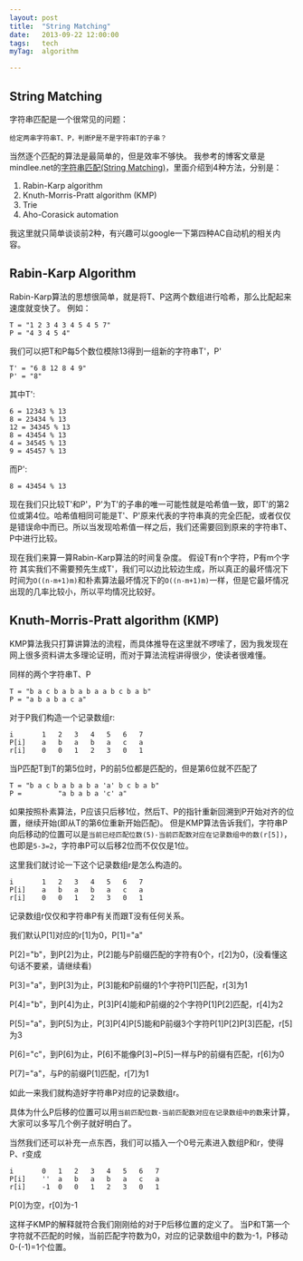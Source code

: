 ```yaml
---
layout: post
title:  "String Matching"
date:   2013-09-22 12:00:00
tags:	tech
myTag: 	algorithm

---
```



String Matching
------------------

字符串匹配是一个很常见的问题：

	给定两串字符串T、P，判断P是不是字符串T的子串？

当然逐个匹配的算法是最简单的，但是效率不够快。
我参考的博客文章是mindlee.net的[字符串匹配(String Matching)](http://mindlee.net/2011/11/25/string-matching/)，里面介绍到4种方法，分别是：

1. Rabin-Karp algorithm
2. Knuth-Morris-Pratt algorithm (KMP)
3. Trie
4. Aho-Corasick automation

我这里就只简单谈谈前2种，有兴趣可以google一下第四种AC自动机的相关内容。


Rabin-Karp Algorithm
--------------------
Rabin-Karp算法的思想很简单，就是将T、P这两个数组进行哈希，那么比配起来速度就变快了。
例如：

	T = "1 2 3 4 3 4 5 4 5 7"
	P = "4 3 4 5 4"

我们可以把T和P每5个数位模除13得到一组新的字符串T'，P'

	T' = "6 8 12 8 4 9"
	P' = "8"

其中T':

	6 = 12343 % 13
	8 = 23434 % 13
	12 = 34345 % 13
	8 = 43454 % 13
	4 = 34545 % 13
	9 = 45457 % 13

而P':
	
	8 = 43454 % 13

现在我们只比较T'和P'，P'为T'的子串的唯一可能性就是哈希值一致，即T'的第2位或第4位。哈希值相同可能是T'、P'原来代表的字符串真的完全匹配，或者仅仅是错误命中而已。所以当发现哈希值一样之后，我们还需要回到原来的字符串T、P中进行比较。

现在我们来算一算Rabin-Karp算法的时间复杂度。
假设T有n个字符，P有m个字符
其实我们不需要预先生成T'，我们可以边比较边生成，所以真正的最坏情况下时间为`O((n-m+1)m)`和朴素算法最坏情况下的`O((n-m+1)m)`一样，但是它最坏情况出现的几率比较小，所以平均情况比较好。


Knuth-Morris-Pratt algorithm (KMP)
----------------------------------
KMP算法我只打算讲算法的流程，而具体推导在这里就不啰嗦了，因为我发现在网上很多资料讲太多理论证明，而对于算法流程讲得很少，使读者很难懂。

同样的两个字符串T、P

	T = "b a c b a b a b a a b c b a b"
	P = "a b a b a c a"

对于P我们构造一个记录数组r:

	i		1	2	3	4	5	6	7
	P[i]	a	b	a	b	a	c	a
	r[i]	0	0	1	2	3	0	1

当P匹配T到T的第5位时，P的前5位都是匹配的，但是第6位就不匹配了
	
	T = "b a c b a b a b a 'a' b c b a b"
	P = 		"a b a b a 'c' a"

如果按照朴素算法，P应该只后移1位，然后T、P的指针重新回溯到P开始对齐的位置，继续开始(即从T的第6位重新开始匹配)。
但是KMP算法告诉我们，字符串P向后移动的位置可以是`当前已经匹配位数(5)-当前匹配数对应在记录数组中的数(r[5])`，也即是`5-3=2`，字符串P可以后移2位而不仅仅是1位。

这里我们就讨论一下这个记录数组r是怎么构造的。

	i		1	2	3	4	5	6	7
	P[i]	a	b	a	b	a	c	a
	r[i]	0	0	1	2	3	0	1

记录数组r仅仅和字符串P有关而跟T没有任何关系。

我们默认P[1]对应的r[1]为0，P[1]="a"

P[2]="b"，到P[2]为止，P[2]能与P前缀匹配的字符有0个，r[2]为0，(没看懂这句话不要紧，请继续看)

P[3]="a"，到P[3]为止，P[3]能和P前缀的1个字符P[1]匹配，r[3]为1

P[4]="b"，到P[4]为止，P[3]P[4]能和P前缀的2个字符P[1]P[2]匹配，r[4]为2

P[5]="a"，到P[5]为止，P[3]P[4]P[5]能和P前缀3个字符P[1]P[2]P[3]匹配，r[5]为3

P[6]="c"，到P[6]为止，P[6]不能像P[3]~P[5]一样与P的前缀有匹配，r[6]为0

P[7]="a"，与P的前缀P[1]匹配，r[7]为1

如此一来我们就构造好字符串P对应的记录数组r。

具体为什么P后移的位置可以用`当前匹配位数-当前匹配数对应在记录数组中的数`来计算，大家可以多写几个例子就好明白了。

当然我们还可以补充一点东西，我们可以插入一个0号元素进入数组P和r，使得P、r变成

	i		0	1	2	3	4	5	6	7
	P[i]	''	a	b	a	b	a	c	a
	r[i]	-1	0	0	1	2	3	0	1

P[0]为空，r[0]为-1

这样子KMP的解释就符合我们刚刚给的对于P后移位置的定义了。
当P和T第一个字符就不匹配的时候，当前匹配字符数为0，对应的记录数组中的数为-1，P移动0-(-1)=1个位置。

